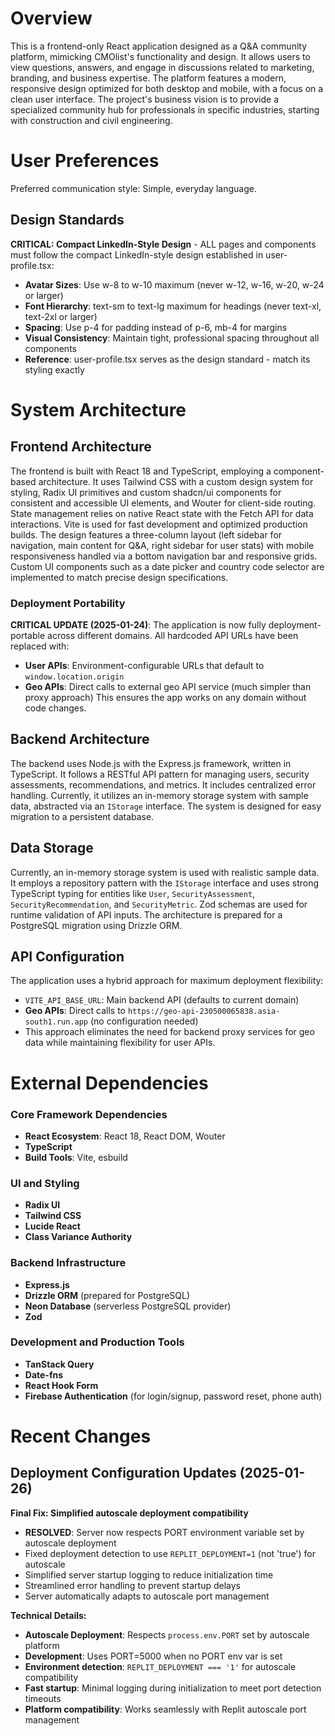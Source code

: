 # Overview
This is a frontend-only React application designed as a Q&A community platform, mimicking CMOlist's functionality and design. It allows users to view questions, answers, and engage in discussions related to marketing, branding, and business expertise. The platform features a modern, responsive design optimized for both desktop and mobile, with a focus on a clean user interface. The project's business vision is to provide a specialized community hub for professionals in specific industries, starting with construction and civil engineering.

# User Preferences
Preferred communication style: Simple, everyday language.

## Design Standards
**CRITICAL: Compact LinkedIn-Style Design** - ALL pages and components must follow the compact LinkedIn-style design established in user-profile.tsx:
- **Avatar Sizes**: Use w-8 to w-10 maximum (never w-12, w-16, w-20, w-24 or larger)
- **Font Hierarchy**: text-sm to text-lg maximum for headings (never text-xl, text-2xl or larger)
- **Spacing**: Use p-4 for padding instead of p-6, mb-4 for margins
- **Visual Consistency**: Maintain tight, professional spacing throughout all components
- **Reference**: user-profile.tsx serves as the design standard - match its styling exactly

# System Architecture

## Frontend Architecture
The frontend is built with React 18 and TypeScript, employing a component-based architecture. It uses Tailwind CSS with a custom design system for styling, Radix UI primitives and custom shadcn/ui components for consistent and accessible UI elements, and Wouter for client-side routing. State management relies on native React state with the Fetch API for data interactions. Vite is used for fast development and optimized production builds. The design features a three-column layout (left sidebar for navigation, main content for Q&A, right sidebar for user stats) with mobile responsiveness handled via a bottom navigation bar and responsive grids. Custom UI components such as a date picker and country code selector are implemented to match precise design specifications.

### Deployment Portability
**CRITICAL UPDATE (2025-01-24)**: The application is now fully deployment-portable across different domains. All hardcoded API URLs have been replaced with:
- **User APIs**: Environment-configurable URLs that default to `window.location.origin`
- **Geo APIs**: Direct calls to external geo API service (much simpler than proxy approach)
This ensures the app works on any domain without code changes.

## Backend Architecture
The backend uses Node.js with the Express.js framework, written in TypeScript. It follows a RESTful API pattern for managing users, security assessments, recommendations, and metrics. It includes centralized error handling. Currently, it utilizes an in-memory storage system with sample data, abstracted via an `IStorage` interface. The system is designed for easy migration to a persistent database.

## Data Storage
Currently, an in-memory storage system is used with realistic sample data. It employs a repository pattern with the `IStorage` interface and uses strong TypeScript typing for entities like `User`, `SecurityAssessment`, `SecurityRecommendation`, and `SecurityMetric`. Zod schemas are used for runtime validation of API inputs. The architecture is prepared for a PostgreSQL migration using Drizzle ORM.

## API Configuration
The application uses a hybrid approach for maximum deployment flexibility:
- `VITE_API_BASE_URL`: Main backend API (defaults to current domain)
- **Geo APIs**: Direct calls to `https://geo-api-230500065838.asia-south1.run.app` (no configuration needed)
- This approach eliminates the need for backend proxy services for geo data while maintaining flexibility for user APIs.

# External Dependencies

### Core Framework Dependencies
- **React Ecosystem**: React 18, React DOM, Wouter
- **TypeScript**
- **Build Tools**: Vite, esbuild

### UI and Styling
- **Radix UI**
- **Tailwind CSS**
- **Lucide React**
- **Class Variance Authority**

### Backend Infrastructure
- **Express.js**
- **Drizzle ORM** (prepared for PostgreSQL)
- **Neon Database** (serverless PostgreSQL provider)
- **Zod**

### Development and Production Tools
- **TanStack Query**
- **Date-fns**
- **React Hook Form**
- **Firebase Authentication** (for login/signup, password reset, phone auth)

# Recent Changes

## Deployment Configuration Updates (2025-01-26)
**Final Fix: Simplified autoscale deployment compatibility**
- **RESOLVED**: Server now respects PORT environment variable set by autoscale deployment
- Fixed deployment detection to use `REPLIT_DEPLOYMENT=1` (not 'true') for autoscale
- Simplified server startup logging to reduce initialization time
- Streamlined error handling to prevent startup delays
- Server automatically adapts to autoscale port management

**Technical Details:**
- **Autoscale Deployment**: Respects `process.env.PORT` set by autoscale platform
- **Development**: Uses PORT=5000 when no PORT env var is set
- **Environment detection**: `REPLIT_DEPLOYMENT === '1'` for autoscale compatibility
- **Fast startup**: Minimal logging during initialization to meet port detection timeouts
- **Platform compatibility**: Works seamlessly with Replit autoscale port management